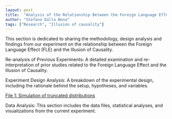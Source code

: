 ```yaml
---
layout: post
title:  "Analysis of the Relationship Between the Foreign Language Effect and the Illusion of Causality"
author: "Stefano Dalla Bona"
tags: ["Research", "Illusion of causality"]
---
```


This section is dedicated to sharing the methodology, design analysis and findings from our experiment on the relationship between the Foreign Language Effect (FLE) and the Illusion of Causality.


Re-analysis of Previous Experiments: A detailed examination and re-interpretation of prior studies related to the Foreign Language Effect and the Illusion of Causality. 


Experiment Design Analysis: A breakdown of the experimental design, including the rationale behind the setup, hypotheses, and variables. 

<a href="https://stefanodallabona.github.io/slides/Distsimulation.html" target="_blank"> File 1: Simulation of truncated distributions </a>


Data Analysis: This section includes the data files, statistical analyses, and visualizations from the current experiment. 


